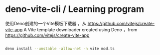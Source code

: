 # deno-vite-cli / Learning program

使用Deno创建的一个Vite模板下载器 ，从 https://github.com/vitejs/create-vite-app
A Vite template downloader created using Deno ，from https://github.com/vitejs/create-vite-app

``` bash

deno install --unstable -allow-net -n vite mod.ts

```
